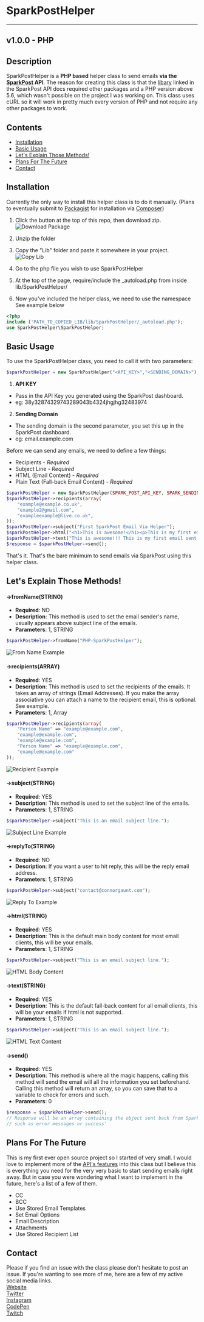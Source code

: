 
# SparkPostHelper  
-------------------------
v1.0.0 - PHP  
-------------------------  
## Description
SparkPostHelper is a __PHP based__ helper class to send emails __via the [SparkPost](https://www.sparkpost.com "SparkPost's Website ") API__. The reason for creating this class is that the [libary](https://github.com/SparkPost/php-sparkpost) linked in the SparkPost API docs required other packages and a PHP version above 5.6, which wasn't possible on the project I was working on. This class uses cURL so it will work in pretty much every version of PHP and not require any other packages to work.    


## Contents
* [Installation](#description)
* [Basic Usage](#basic-usage)
* [Let's Explain Those Methods!](#lets-explain-those-methods)
* [Plans For The Future](#plans-for-the-future)
* [Contact](#contact)  




## Installation  
Currently the only way to install this helper class is to do it manually. (Plans to eventually submit to [Packagist](https://packagist.org/ 'Packageist Home Page') for installation via [Composer](https://getcomposer.org/ 'Composer Home Page'))   

1. Click the button at the top of this repo, then download zip.  
![Download Package](http://connorgaunt.com/opensource/clonedownload.png)

2. Unzip the folder
3. Copy the "Lib" folder and paste it somewhere in your project.  
![Copy Lib](http://connorgaunt.com/opensource/copylib.png "Copy lib")


4. Go to the php file you wish to use SparkPostHelper

5. At the top of the page, require/include the _autoload.php from inside lib/SparkPostHelper/

6. Now you've included the helper class, we need to use the namespace  
See example below
```PHP
<?php
include ('PATH_TO_COPIED_LIB/lib/SparkPostHelper/_autoload.php');
use SparkPostHelper\SparkPostHelper;
```
  
## Basic Usage  
To use the SparkPostHelper class, you need to call it with two parameters:
```PHP
$sparkPostHelper = new SparkPostHelper("<API_KEY>","<SENDING_DOMAIN>");
```
1. __API KEY__  
  * Pass in the API Key you generated using the SparkPost dashboard.  
  * eg: 38y32874329743289043b4324jhgjhg32483974 

2. __Sending Domain__  
  * The sending domain is the second parameter, you set this up in the SparkPost dashboard.  
  * eg: email.example.com  

Before we can send any emails, we need to define a few things:
* Recipients - _Required_
* Subject Line - _Required_
* HTML (Email Content) - _Required_
* Plain Text (Fall-back Email Content) - _Required_

``` PHP 
$sparkPostHelper = new SparkPostHelper(SPARK_POST_API_KEY, SPARK_SENDING_DOMAIN);
$sparkPostHelper->recipients(array(
    "example@example.co.uk",
    "example2@gmail.com",
    "exampleexample@live.co.uk",
));
$sparkPostHelper->subject("First SparkPost Email Via Helper");
$sparkPostHelper->html("<h1>This is awesome!</h1><p>This is my first email with SparkPostHelper</p>");
$sparkPostHelper->text("This is awesome!!! This is my first email sent with SparkPostHelper.");
$response = $sparkPostHelper->send();
```

That's it. That's the bare minimum to send emails via SparkPost using this helper class.


## Let's Explain Those Methods!

#### ->fromName(STRING)  
* __Required__: NO
* __Description__: This method is used to set the email sender's name, usually appears above subject line of the emails.
* __Parameters__: 1, STRING
```PHP
$sparkPostHelper->fromName("PHP-SparkPostHelper");
```
![From Name Example](http://connorgaunt.com/opensource/emailsuccessfrom.png 'From Name Example')  



#### ->recipients(ARRAY)  
* __Required__: YES
* __Description__: This method is used to set the recipients of the emails. It takes an array of strings (Email Addresses).  If you make the array associative you can attach a name to the recipient email, this is optional. See example.
* __Parameters__: 1, Array
```PHP
$sparkPostHelper->recipients(array(
    "Person Name" => "example@example.com",
    "example@example.com", 
    "example@example.com",
    "Person Name" => "example@example.com",
    "example@example.com"
));
```  
![Recipient Example](http://connorgaunt.com/opensource/recip1.png 'Recipient Example')  

#### ->subject(STRING)  
* __Required__: YES
* __Description__: This method is used to set the subject line of the emails.
* __Parameters__: 1, STRING
```PHP
$sparkPostHelper->subject("This is an email subject line.");
```
![Subject Line Example](http://connorgaunt.com/opensource/emailsuccesssub1.png 'Subject Line Example')  



#### ->replyTo(STRING)  
* __Required__: NO
* __Description__: If you want a user to hit reply, this will be the reply email address.
* __Parameters__: 1, STRING
```PHP
$sparkPostHelper->subject("contact@connorgaunt.com");
```
![Reply To Example](http://connorgaunt.com/opensource/emailreplyto1.png 'Reply To Example')  



#### ->html(STRING)  
* __Required__: YES
* __Description__: This is the default main body content for most email clients, this will be your emails.
* __Parameters__: 1, STRING
```PHP
$sparkPostHelper->subject("This is an email subject line.");
```
![HTML Body Content](http://connorgaunt.com/opensource/emailhtmlbody1.png 'Html Body')  



#### ->text(STRING)  
* __Required__: YES
* __Description__: This is the default fall-back content for all email clients, this will be your emails if html is not supported.
* __Parameters__: 1, STRING
```PHP
$sparkPostHelper->subject("This is an email subject line.");
```
![HTML Text Content](http://connorgaunt.com/opensource/emailtextbody1.png 'Text Body')



#### ->send()  
* __Required__: YES
* __Description__: This method is where all the magic happens, calling this method will send the email will all the information you set beforehand. Calling this method will return an array, so you can save that to a variable to check for errors and such.
* __Parameters__: 0
```PHP
$response = $sparkPostHelper->send();
// Response will be an array containing the object sent back from SparkPost
// such as error messages or success'
```  


## Plans For The Future
This is my first ever open source project so I started of very small. I would love to implement more of the [API's features](https://developers.sparkpost.com/api/transmissions.html) into this class but I believe this is everything you need for the very very basic to start sending emails right away. But in case you were wondering what I want to implement in the future, here's a list of a few of them.  
* CC 
* BCC
* Use Stored Email Templates
* Set Email Options
* Email Description
* Attachments
* Use Stored Recipient List  

  
  
## Contact
Please if you find an issue with the class please don't hesitate to post an issue. If you're wanting to see more of me, here are a few of my active social media links.  
[Website](http://connorgaunt.com)  
[Twitter](http://twitter.com/Connor_Gaunt)  
[Instagram](http://instagram.com/ConnorGaunt)  
[CodePen](http://codepen.io/ConnorGaunt)  
[Twitch](http://twitch.tv/ConnorGaunt)  





